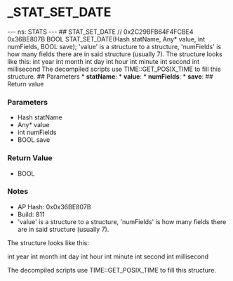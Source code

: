 # _STAT_SET_DATE

--- ns: STATS --- ## STAT_SET_DATE  // 0x2C29BFB64F4FCBE4 0x36BE807B BOOL STAT_SET_DATE(Hash statName, Any* value, int numFields, BOOL save);  'value' is a structure to a structure, 'numFields' is how many fields there are in said structure (usually 7). The structure looks like this: int year int month int day int hour int minute int second int millisecond The decompiled scripts use TIME::GET_POSIX_TIME to fill this structure.  ## Parameters * **statName**: * **value**: * **numFields**: * **save**:  ## Return value

### Parameters
* Hash statName
* Any* value
* int numFields
* BOOL save

### Return Value
* BOOL

### Notes
* AP Hash: 0x0x36BE807B
* Build: 811
* 'value' is a structure to a structure, 'numFields' is how many fields there are in said structure (usually 7).

The structure looks like this:

int year
int month
int day
int hour
int minute
int second
int millisecond

The decompiled scripts use TIME::GET_POSIX_TIME to fill this structure.

